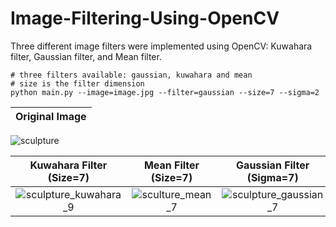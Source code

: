 # Image-Filtering-Using-OpenCV
Three different image filters were implemented using OpenCV: Kuwahara filter, Gaussian filter, and Mean filter.


```
# three filters available: gaussian, kuwahara and mean
# size is the filter dimension
python main.py --image=image.jpg --filter=gaussian --size=7 --sigma=2
```
Original Image           | 
:-------------------------:|
![sculpture](https://user-images.githubusercontent.com/58985190/173013688-5dc83ad1-431e-45d2-bbb4-bd48f4b74ee4.jpg)
 

Kuwahara Filter (Size=7) | Mean Filter (Size=7)             |  Gaussian Filter (Sigma=7)
:-------------------------:|:-------------------------:|:-------------------------:
![sculpture_kuwahara_9](https://user-images.githubusercontent.com/58985190/173013730-63c18190-df61-4e1b-97f9-6970d0cf3322.png) | ![sculture_mean_7](https://user-images.githubusercontent.com/58985190/173013767-d3ff682d-06d4-4242-ac30-8c9c55034fc0.png)  |  ![sculpture_gaussian_7](https://user-images.githubusercontent.com/58985190/173013784-66b7c8fc-3274-4c1f-a06b-93e122a26893.png)



